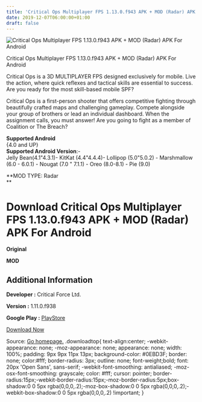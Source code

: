 ```yaml
---
title: 'Critical Ops Multiplayer FPS 1.13.0.f943 APK + MOD (Radar) APK For Android'
date: 2019-12-07T06:00:00+01:00
draft: false
---
```


![Critical Ops Multiplayer FPS 1.13.0.f943 APK + MOD (Radar) APK For Android](https://apkhome.net/wp-content/themes/APK-Home-Latest-123/images/noapk.png "Critical Ops Multiplayer FPS 1.13.0.f943 APK + MOD (Radar) APK For Android")

  

Critical Ops Multiplayer FPS 1.13.0.f943 APK + MOD (Radar) APK For Android

Critical Ops is a 3D MULTIPLAYER FPS designed exclusively for mobile. Live the action, where quick reflexes and tactical skills are essential to success.  
Are you ready for the most skill-based mobile SPF?

Critical Ops is a first-person shooter that offers competitive fighting through beautifully crafted maps and challenging gameplay. Compete alongside your group of brothers or lead an individual dashboard. When the assignment calls, you must answer! Are you going to fight as a member of Coalition or The Breach?

**Supported Android**  
{4.0 and UP}  
**Supported Android Version**:-  
Jelly Bean(4.1"4.3.1)- KitKat (4.4"4.4.4)- Lollipop (5.0"5.0.2) - Marshmallow (6.0 - 6.0.1) - Nougat (7.0 " 7.1.1) - Oreo (8.0-8.1) - Pie (9.0)

**MOD TYPE: Radar  
**

Download Critical Ops Multiplayer FPS 1.13.0.f943 APK + MOD (Radar) APK For Android
===================================================================================

**Original**

**MOD**

Additional Information
----------------------

**Developer :** Critical Force Ltd.

**Version :** 1.11.0.f938

**Google Play :** [PlayStore](https://play.google.com/store/apps/details?id=com.criticalforceentertainment.criticalops)

  

[Download Now](https://store4app.co/post/critical-ops-multiplayer-fps-1-13-0-f943-apk-mod-radar-apk-for-android_1575694093)

  
Source: [Go homepage.](https://store4app.co/post/critical-ops-multiplayer-fps-1-13-0-f943-apk-mod-radar-apk-for-android_1575694093) .downloadtop{ text-align:center; -webkit-appearance: none; -moz-appearance: none; appearance: none; width: 100%; padding: 9px 9px 11px 13px; background-color: #0EBD3F; border: none; color:#fff; border-radius: 3px; outline: none; font-weight;bold; font: 20px 'Open Sans', sans-serif; -webkit-font-smoothing: antialiased; -moz-osx-font-smoothing: grayscale; color: #fff; cursor: pointer; border-radius:15px;-webkit-border-radius:15px;-moz-border-radius:5px;box-shadow:0 0 5px rgba(0,0,0,.2);-moz-box-shadow:0 0 5px rgba(0,0,0,.2);-webkit-box-shadow:0 0 5px rgba(0,0,0,.2) !important; }